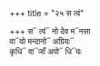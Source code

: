 +++
title = "२५ स त्वं"

+++
स᳓ त्वं᳓ नो देव म᳓नसा  
वा᳓यो मन्दानो᳓ अग्रियः᳓  
कृधि᳓ वा᳓जाँ अपो᳓ धि᳓यः